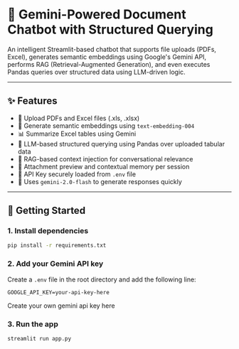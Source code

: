 # 📎 Gemini-Powered Document Chatbot with Structured Querying

An intelligent Streamlit-based chatbot that supports file uploads (PDFs, Excel), generates semantic embeddings using Google's Gemini API, performs RAG (Retrieval-Augmented Generation), and even executes Pandas queries over structured data using LLM-driven logic.

---

## ✨ Features

- 📄 Upload PDFs and Excel files (.xls, .xlsx)
- 🧠 Generate semantic embeddings using `text-embedding-004`
- 📊 Summarize Excel tables using Gemini
- 🤖 LLM-based structured querying using Pandas over uploaded tabular data
- 🧩 RAG-based context injection for conversational relevance
- 📎 Attachment preview and contextual memory per session
- 🔐 API Key securely loaded from `.env` file
- 🤖 Uses `gemini-2.0-flash` to generate responses quickly
---

## 🚀 Getting Started

### 1. Install dependencies

```bash
pip install -r requirements.txt
```

### 2. Add your Gemini API key

Create a `.env` file in the root directory and add the following line:

```
GOOGLE_API_KEY=your-api-key-here
```

Create your own gemini api key here

### 3. Run the app

```bash
streamlit run app.py
```